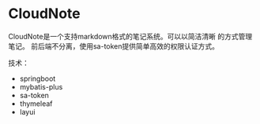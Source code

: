 # CloudNote
CloudNote是一个支持markdown格式的笔记系统。可以以简洁清晰
的方式管理笔记。
前后端不分离，使用sa-token提供简单高效的权限认证方式。

技术：
* springboot
* mybatis-plus
* sa-token
* thymeleaf
* layui

